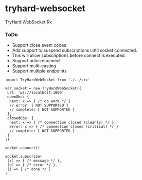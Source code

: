 # tryhard-websocket
TryHard WebSocket Rx

### ToDo
- Support close event codes
- Add support to suspend subscriptions until socket connected.
 - This will allow subscriptions before connect is executed.
- Support auto-reconnect
- Support multi-casting
- Support multiple endpoints

```
import TryHardWebSocket from './../src'

var socket = new TryHardWebSocket({
 url: 'ws://localhost:1000',
 openObs: {
  next: x => { /* do work */ }
  // error: [ NOT SUPPORTED ]
  // complete: [ NOT SUPPORTED ]
 },
 closedObs: {
  next: x => { /* connection closed (cleanly) */ },
  error: x => { /* connection closed (critical) */ }
  // complete: [ NOT SUPPORTED ]
 }
})

socket.connect()

socket.subscribe(
 (x) => { /* message */ },
 (e) => { /* error */ },
 () => { /* done */ }
)
```
